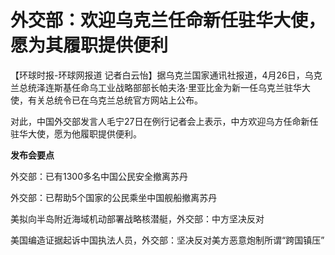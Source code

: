 # 外交部：欢迎乌克兰任命新任驻华大使，愿为其履职提供便利

【环球时报-环球网报道
记者白云怡】据乌克兰国家通讯社报道，4月26日，乌克兰总统泽连斯基任命乌工业战略部部长帕夫洛·里亚比金为新一任乌克兰驻华大使，有关总统令已在乌克兰总统官方网站上公布。

对此，中国外交部发言人毛宁27日在例行记者会上表示，中方欢迎乌方任命新任驻华大使，愿为他履职提供便利。

**发布会要点**

外交部：已有1300多名中国公民安全撤离苏丹

外交部：已帮助5个国家的公民乘坐中国舰船撤离苏丹

美拟向半岛附近海域机动部署战略核潜艇，外交部：中方坚决反对

美国编造证据起诉中国执法人员，外交部：坚决反对美方恶意炮制所谓“跨国镇压”

